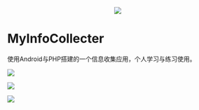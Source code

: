 <p align="center">
    <img src="http://139.162.36.106/images/ic_launcher.png">
</p>

# MyInfoCollecter
使用Android与PHP搭建的一个信息收集应用，个人学习与练习使用。
<p>
    <img src="http://139.162.36.106/images/infoCollecter1.jpg">
</p>
<p>
    <img src="http://139.162.36.106/images/infoCollecter2.jpg">
</p>
<p>
    <img src="http://139.162.36.106/images/infoCollecter3.jpg">
</p>
